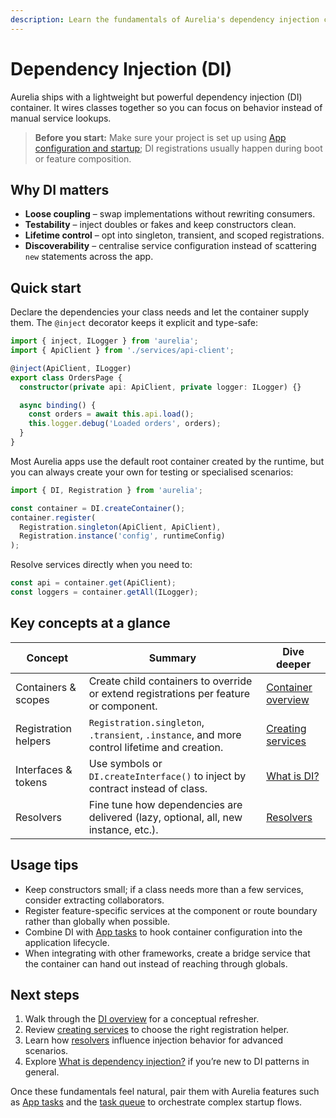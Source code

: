 ```yaml
---
description: Learn the fundamentals of Aurelia's dependency injection container and how to register, resolve, and organize services.
---
```


# Dependency Injection (DI)

Aurelia ships with a lightweight but powerful dependency injection (DI) container. It wires classes together so you can focus on behavior instead of manual service lookups.

> **Before you start:** Make sure your project is set up using [App configuration and startup](app-configuration-and-startup.md); DI registrations usually happen during boot or feature composition.

## Why DI matters

- **Loose coupling** – swap implementations without rewriting consumers.
- **Testability** – inject doubles or fakes and keep constructors clean.
- **Lifetime control** – opt into singleton, transient, and scoped registrations.
- **Discoverability** – centralise service configuration instead of scattering `new` statements across the app.

## Quick start

Declare the dependencies your class needs and let the container supply them. The `@inject` decorator keeps it explicit and type-safe:

```typescript
import { inject, ILogger } from 'aurelia';
import { ApiClient } from './services/api-client';

@inject(ApiClient, ILogger)
export class OrdersPage {
  constructor(private api: ApiClient, private logger: ILogger) {}

  async binding() {
    const orders = await this.api.load();
    this.logger.debug('Loaded orders', orders);
  }
}
```

Most Aurelia apps use the default root container created by the runtime, but you can always create your own for testing or specialised scenarios:

```typescript
import { DI, Registration } from 'aurelia';

const container = DI.createContainer();
container.register(
  Registration.singleton(ApiClient, ApiClient),
  Registration.instance('config', runtimeConfig)
);
```

Resolve services directly when you need to:

```typescript
const api = container.get(ApiClient);
const loggers = container.getAll(ILogger);
```

## Key concepts at a glance

| Concept | Summary | Dive deeper |
| --- | --- | --- |
| Containers & scopes | Create child containers to override or extend registrations per feature or component. | [Container overview](dependency-injection-di/overview.md) |
| Registration helpers | `Registration.singleton`, `.transient`, `.instance`, and more control lifetime and creation. | [Creating services](dependency-injection-di/creating-services.md) |
| Interfaces & tokens | Use symbols or `DI.createInterface()` to inject by contract instead of class. | [What is DI?](dependency-injection-di/what-is-dependency-injection.md) |
| Resolvers | Fine tune how dependencies are delivered (lazy, optional, all, new instance, etc.). | [Resolvers](dependency-injection-di/resolvers.md) |

## Usage tips

- Keep constructors small; if a class needs more than a few services, consider extracting collaborators.
- Register feature-specific services at the component or route boundary rather than globally when possible.
- Combine DI with [App tasks](app-tasks.md) to hook container configuration into the application lifecycle.
- When integrating with other frameworks, create a bridge service that the container can hand out instead of reaching through globals.

## Next steps

1. Walk through the [DI overview](dependency-injection-di/overview.md) for a conceptual refresher.
2. Review [creating services](dependency-injection-di/creating-services.md) to choose the right registration helper.
3. Learn how [resolvers](dependency-injection-di/resolvers.md) influence injection behavior for advanced scenarios.
4. Explore [What is dependency injection?](dependency-injection-di/what-is-dependency-injection.md) if you’re new to DI patterns in general.

Once these fundamentals feel natural, pair them with Aurelia features such as [App tasks](app-tasks.md) and the [task queue](task-queue.md) to orchestrate complex startup flows.

